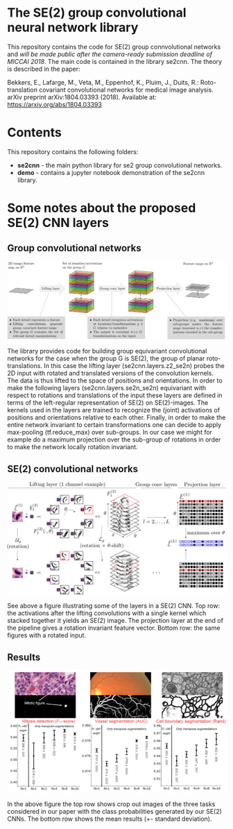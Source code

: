 # The SE(2) group convolutional neural network library
This repository contains the code for SE(2) group connvolutional networks and *will be made public after the camera-ready submission deadline of MICCAI 2018*. The main code is contained in the library se2cnn. The theory is described in the paper:

Bekkers, E., Lafarge, M., Veta, M., Eppenhof, K., Pluim, J., Duits, R.: Roto-translation covariant
convolutional networks for medical image analysis. arXiv preprint arXiv:1804.03393 (2018). Available at: https://arxiv.org/abs/1804.03393

# Contents
This repository contains the following folders:
* **se2cnn** - the main python library for se2 group convolutional networks. 
* **demo** - contains a jupyter notebook demonstration of the se2cnn library.

# Some notes about the proposed SE(2) CNN layers

## Group convolutional networks
![alt text](figs/group_conv.png)

The library provides code for building group equivariant convolutional networks for the case when the group G is SE(2), the group of planar roto-translations. In this case the lifting layer (se2cnn.layers.z2_se2n) probes the 2D input with rotated and translated versions of the convolution kernels. The data is thus lifted to the space of positions and orientations. In order to make the following layers (se2cnn.layers.se2n_se2n) equivariant with respect to rotations and translations of the input these layers are defined in terms of the left-regular representation of SE(2) on SE(2)-images. The kernels used in the layers are trained to recognize the (joint) activations of positions and orientations relative to each other. Finally, in order to make the entire network invariant to certain transformations one can decide to apply max-pooling (tf.reduce_max) over sub-groups. In our case we might for example do a maximum projection over the sub-group of rotations in order to make the network locally rotation invariant.

## SE(2) convolutional networks
![alt text](figs/se2_conv.png)

See above a figure illustrating some of the layers in a SE(2) CNN. Top row: the activations after the lifting convolutions with a single kernel which stacked together it yields an SE(2) image. The projection layer at the end of the pipeline gives a rotation invariant feature vector. Bottom row: the same figures with a rotated input.

## Results
![alt text](figs/results.png)

In the above figure the top row shows crop out images of the three tasks considered in our paper with the class probabilities generated by our SE(2) CNNs. The bottom row shows the mean results (+- standard deviation).


